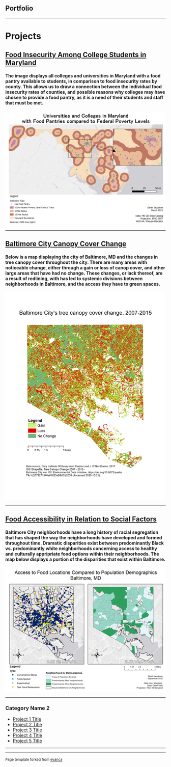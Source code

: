 ## Portfolio

---

# Projects
## [Food Insecurity Among College Students in Maryland](/federalpovertylevels)
#### The image displays all colleges and universities in Maryland with a food pantry available to students, in comparison to food insecurity rates by county. This allows us to draw a connection between the individual food insecurity rates of counties, and possible reasons why colleges may have chosen to provide a food pantry, as it is a need of their students and staff that must be met.  

[<img src="images/federalpovertylevels.png"/>](/federalpovertylevels)

---
## [Baltimore City Canopy Cover Change](/project2/index)
#### Below is a map displaying the city of Baltimore, MD and the changes in tree canopy cover throughout the city. There are many areas with noticeable change, either through a gain or loss of canop cover, and other large areas that have had no change. These changes, or lack thereof, are a result of redlining, with has led to systemic divisions between neighborhoods in Baltimore, and the access they have to green spaces. 

[<img src="images/Bmorecity_UrbanTreeCanopychange.png"/>](/project2/index)

---
## [Food Accessibility in Relation to Social Factors](/food_access/index)
#### Baltimore City neighborhoods have a long history of racial segregation that has shaped the way the neighborhoods have developed and formed throughout time. Dramatic disparities exist between predominantly Black vs. predominantly white neighborhoods concerning access to healthy and culturally appripriate food options within their neighborhoods. The map below displays a portion of the disparities that exist within Baltimore.

[<img src="images/food_locations.png"/>](/food_access/index) 


---

### Category Name 2

- [Project 1 Title](http://example.com/)
- [Project 2 Title](http://example.com/)
- [Project 3 Title](http://example.com/)
- [Project 4 Title](http://example.com/)
- [Project 5 Title](http://example.com/)

---




---
<p style="font-size:11px">Page template forked from <a href="https://github.com/evanca/quick-portfolio">evanca</a></p>
<!-- Remove above link if you don't want to attibute -->
